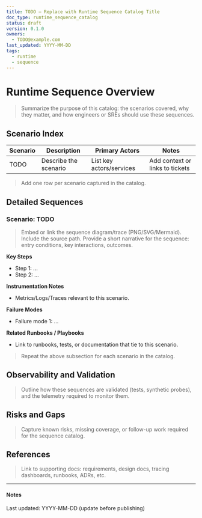 ```yaml
---
title: TODO — Replace with Runtime Sequence Catalog Title
doc_type: runtime_sequence_catalog
status: draft
version: 0.1.0
owners:
  - TODO@example.com
last_updated: YYYY-MM-DD
tags:
  - runtime
  - sequence
---
```


# Runtime Sequence Overview

> Summarize the purpose of this catalog: the scenarios covered, why they
> matter, and how engineers or SREs should use these sequences.

## Scenario Index

| Scenario | Description | Primary Actors | Notes |
| --- | --- | --- | --- |
| TODO | Describe the scenario | List key actors/services | Add context or links to tickets |

> Add one row per scenario captured in the catalog.

## Detailed Sequences

### Scenario: TODO

> Embed or link the sequence diagram/trace (PNG/SVG/Mermaid). Include the
> source path. Provide a short narrative for the sequence: entry conditions,
> key interactions, outcomes.

**Key Steps**
- Step 1: …
- Step 2: …

**Instrumentation Notes**
- Metrics/Logs/Traces relevant to this scenario.

**Failure Modes**
- Failure mode 1: …

**Related Runbooks / Playbooks**
- Link to runbooks, tests, or documentation that tie to this scenario.

> Repeat the above subsection for each scenario in the catalog.

## Observability and Validation

> Outline how these sequences are validated (tests, synthetic probes),
> and the telemetry required to monitor them.

## Risks and Gaps

> Capture known risks, missing coverage, or follow-up work required for
> the sequence catalog.

## References

> Link to supporting docs: requirements, design docs, tracing dashboards,
> runbooks, ADRs, etc.

---

#### Notes

Last updated: YYYY-MM-DD (update before publishing)
